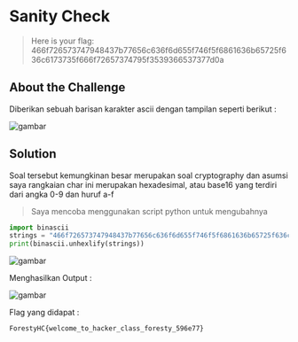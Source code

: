 # Sanity Check
>Here is your flag: 
>466f726573747948437b77656c636f6d655f746f5f6861636b65725f636c6173735f666f72657374795f3539366537377d0a

## About the Challenge
Diberikan sebuah barisan karakter ascii dengan tampilan seperti berikut :

![gambar](https://github.com/Valcar-ies/Writeup-CTF-Foresty-Hacker-Class/assets/84186470/d7e8b636-0a98-4453-a97c-d59384d014ce)

## Solution
Soal tersebut kemungkinan besar merupakan soal cryptography
dan asumsi saya rangkaian char ini merupakan hexadesimal, atau base16 yang terdiri dari angka 0-9 dan huruf a-f

>Saya mencoba menggunakan script python untuk mengubahnya 

```py 
import binascii
strings = "466f726573747948437b77656c636f6d655f746f5f6861636b65725f636c6173735f666f72657374795f3539366537377d0a"
print(binascii.unhexlify(strings))
```
![gambar](https://github.com/Valcar-ies/Writeup-CTF-Foresty-Hacker-Class/assets/84186470/fb802beb-bec0-4e61-944f-e8b8d959bcd2)

Menghasilkan Output :

![gambar](https://github.com/Valcar-ies/Writeup-CTF-Foresty-Hacker-Class/assets/84186470/3fc215a2-e1e8-4a7d-b190-98d8d66ad254)

Flag yang didapat :
```
ForestyHC{welcome_to_hacker_class_foresty_596e77}
```
